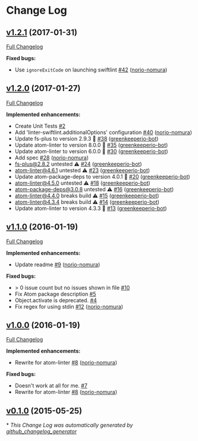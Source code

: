 # Change Log

## [v1.2.1](https://github.com/AtomLinter/linter-swiftlint/tree/v1.2.1) (2017-01-31)
[Full Changelog](https://github.com/AtomLinter/linter-swiftlint/compare/v1.2.0...v1.2.1)

**Fixed bugs:**

- Use `ignoreExitCode` on launching swiftlint [\#42](https://github.com/AtomLinter/linter-swiftlint/pull/42) ([norio-nomura](https://github.com/norio-nomura))

## [v1.2.0](https://github.com/AtomLinter/linter-swiftlint/tree/v1.2.0) (2017-01-27)
[Full Changelog](https://github.com/AtomLinter/linter-swiftlint/compare/v1.1.0...v1.2.0)

**Implemented enhancements:**

- Create Unit Tests [\#2](https://github.com/AtomLinter/linter-swiftlint/issues/2)
- Add 'linter-swiftlint.additionalOptions' configuration [\#40](https://github.com/AtomLinter/linter-swiftlint/pull/40) ([norio-nomura](https://github.com/norio-nomura))
- Update fs-plus to version 2.9.3 🚀 [\#38](https://github.com/AtomLinter/linter-swiftlint/pull/38) ([greenkeeperio-bot](https://github.com/greenkeeperio-bot))
- Update atom-linter to version 8.0.0 🚀 [\#35](https://github.com/AtomLinter/linter-swiftlint/pull/35) ([greenkeeperio-bot](https://github.com/greenkeeperio-bot))
- Update atom-linter to version 6.0.0 🚀 [\#30](https://github.com/AtomLinter/linter-swiftlint/pull/30) ([greenkeeperio-bot](https://github.com/greenkeeperio-bot))
- Add spec [\#28](https://github.com/AtomLinter/linter-swiftlint/pull/28) ([norio-nomura](https://github.com/norio-nomura))
- fs-plus@2.8.2 untested ⚠️ [\#24](https://github.com/AtomLinter/linter-swiftlint/pull/24) ([greenkeeperio-bot](https://github.com/greenkeeperio-bot))
- atom-linter@4.6.1 untested ⚠️ [\#23](https://github.com/AtomLinter/linter-swiftlint/pull/23) ([greenkeeperio-bot](https://github.com/greenkeeperio-bot))
- Update atom-package-deps to version 4.0.1 🚀 [\#20](https://github.com/AtomLinter/linter-swiftlint/pull/20) ([greenkeeperio-bot](https://github.com/greenkeeperio-bot))
- atom-linter@4.5.0 untested ⚠️ [\#18](https://github.com/AtomLinter/linter-swiftlint/pull/18) ([greenkeeperio-bot](https://github.com/greenkeeperio-bot))
- atom-package-deps@3.0.8 untested ⚠️ [\#16](https://github.com/AtomLinter/linter-swiftlint/pull/16) ([greenkeeperio-bot](https://github.com/greenkeeperio-bot))
- atom-linter@4.4.0 breaks build ⚠️ [\#15](https://github.com/AtomLinter/linter-swiftlint/pull/15) ([greenkeeperio-bot](https://github.com/greenkeeperio-bot))
- atom-linter@4.3.4 breaks build ⚠️ [\#14](https://github.com/AtomLinter/linter-swiftlint/pull/14) ([greenkeeperio-bot](https://github.com/greenkeeperio-bot))
- Update atom-linter to version 4.3.3 🚀 [\#13](https://github.com/AtomLinter/linter-swiftlint/pull/13) ([greenkeeperio-bot](https://github.com/greenkeeperio-bot))

## [v1.1.0](https://github.com/AtomLinter/linter-swiftlint/tree/v1.1.0) (2016-01-19)
[Full Changelog](https://github.com/AtomLinter/linter-swiftlint/compare/v1.0.0...v1.1.0)

**Implemented enhancements:**

- Update readme [\#9](https://github.com/AtomLinter/linter-swiftlint/pull/9) ([norio-nomura](https://github.com/norio-nomura))

**Fixed bugs:**

- \> 0 issue count but no issues shown in file [\#10](https://github.com/AtomLinter/linter-swiftlint/issues/10)
- Fix Atom package description [\#5](https://github.com/AtomLinter/linter-swiftlint/issues/5)
- Object.activate is deprecated. [\#4](https://github.com/AtomLinter/linter-swiftlint/issues/4)
- Fix regex for using stdin [\#12](https://github.com/AtomLinter/linter-swiftlint/pull/12) ([norio-nomura](https://github.com/norio-nomura))

## [v1.0.0](https://github.com/AtomLinter/linter-swiftlint/tree/v1.0.0) (2016-01-19)
[Full Changelog](https://github.com/AtomLinter/linter-swiftlint/compare/v0.1.0...v1.0.0)

**Implemented enhancements:**

- Rewrite for atom-linter [\#8](https://github.com/AtomLinter/linter-swiftlint/pull/8) ([norio-nomura](https://github.com/norio-nomura))

**Fixed bugs:**

- Doesn't work at all for me. [\#7](https://github.com/AtomLinter/linter-swiftlint/issues/7)
- Rewrite for atom-linter [\#8](https://github.com/AtomLinter/linter-swiftlint/pull/8) ([norio-nomura](https://github.com/norio-nomura))

## [v0.1.0](https://github.com/AtomLinter/linter-swiftlint/tree/v0.1.0) (2015-05-25)


\* *This Change Log was automatically generated by [github_changelog_generator](https://github.com/skywinder/Github-Changelog-Generator)*

